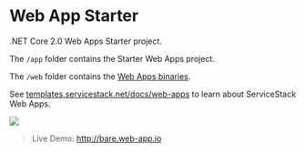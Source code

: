 # Web App Starter

.NET Core 2.0 Web Apps Starter project.

The `/app` folder contains the Starter Web Apps project.

The `/web` folder contains the [Web Apps binaries](https://github.com/NetCoreWebApps/Web).

See [templates.servicestack.net/docs/web-apps](http://templates.servicestack.net/docs/web-apps) to learn about ServiceStack Web Apps.

[![](http://templates.servicestack.net/assets/img/screenshots/bare.png)](http://bare.web-app.io)

> Live Demo: http://bare.web-app.io
